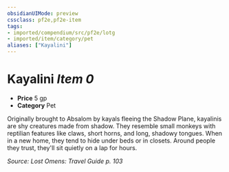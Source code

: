 ```yaml
---
obsidianUIMode: preview
cssclass: pf2e,pf2e-item
tags:
- imported/compendium/src/pf2e/lotg
- imported/item/category/pet
aliases: ["Kayalini"]
---
```

# Kayalini *Item 0*  

- **Price** 5 gp
- **Category** Pet

Originally brought to Absalom by kayals fleeing the Shadow Plane, kayalinis are shy creatures made from shadow. They resemble small monkeys with reptilian features like claws, short horns, and long, shadowy tongues. When in a new home, they tend to hide under beds or in closets. Around people they trust, they'll sit quietly on a lap for hours. 

*Source: Lost Omens: Travel Guide p. 103*